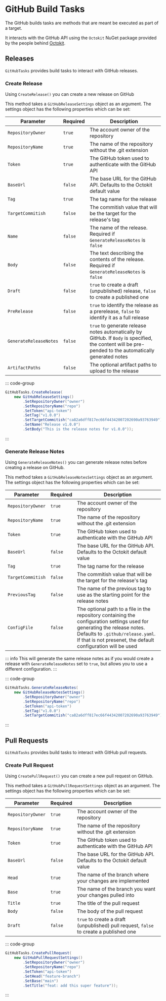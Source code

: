 # GitHub Build Tasks

The GitHub builds tasks are methods that are meant be executed as part of a target.

It interacts with the GitHub API using the `Octokit` NuGet package provided by the people behind
[Octokit].

## Releases

`GitHubTasks` provides build tasks to interact with GitHub releases.

### Create Release

Using `CreateRelease()` you can create a new release on GitHub

This method takes a `GitHubReleaseSettings` object as an argument. The settings object has the following
properties which can be set:

| Parameter              | Required | Description                                                                                                                                           |
|------------------------|----------|-------------------------------------------------------------------------------------------------------------------------------------------------------|
| `RepositoryOwner`      | `true`   | The account owner of the repository                                                                                                                   |
| `RepositoryName`       | `true`   | The name of the repository without the .git extension                                                                                                 |
| `Token`                | `true`   | The GitHub token used to authenticate with the GitHub API                                                                                             |
| `BaseUrl`              | `false`  | The base URL for the GitHub API. Defaults to the Octokit default value                                                                                |
| `Tag`                  | `true`   | The tag name for the release                                                                                                                          |
| `TargetCommitish`      | `false`  | The commitish value that will be the target for the release's tag                                                                                     |
| `Name`                 | `false`  | The name of the release. Required if `GenerateReleaseNotes` is `false`                                                                                |
| `Body`                 | `false`  | The text describing the contents of the release. Required if `GenerateReleaseNotes` is `false`                                                        |
| `Draft`                | `false`  | `true` to create a draft (unpublished) release, `false` to create a published one                                                                     |
| `PreRelease`           | `false`  | `true` to identify the release as a prerelease, `false` to identify it as a full release                                                              |
| `GenerateReleaseNotes` | `false`  | `true` to generate release notes automatically by GitHub. If `Body` is specified, the content will be pre-pended to the automatically generated notes |
| `ArtifactPaths`        | `false`  | The optional artifact paths to upload to the release                                                                                                  |

::: code-group

```csharp [Usage]
GitHubTasks.CreateRelease(
    new GitHubReleaseSettings()
        .SetRepositoryOwner("owner")
        .SetRepositoryName("repo")
        .SetToken("api-token")
        .SetTag("v1.0.0")
        .SetTargetCommitish("ca82a6dff817ec66f44342007202690a93763949")
        .SetName("Release v1.0.0")
        .SetBody("This is the release notes for v1.0.0"));
```

:::

### Generate Release Notes

Using `GenerateReleaseNotes()` you can generate release notes before creating a release on GitHub.

This method takes a `GitHubReleaseNotesSettings` object as an argument. The settings object has the following
properties which can be set:

| Parameter              | Required | Description                                                                                                                                                                                                                    |
|------------------------|----------|--------------------------------------------------------------------------------------------------------------------------------------------------------------------------------------------------------------------------------|
| `RepositoryOwner`      | `true`   | The account owner of the repository                                                                                                                                                                                            |
| `RepositoryName`       | `true`   | The name of the repository without the .git extension                                                                                                                                                                          |
| `Token`                | `true`   | The GitHub token used to authenticate with the GitHub API                                                                                                                                                                      |
| `BaseUrl`              | `false`  | The base URL for the GitHub API. Defaults to the Octokit default value                                                                                                                                                         |
| `Tag`                  | `true`   | The tag name for the release                                                                                                                                                                                                   |
| `TargetCommitish`      | `false`  | The commitish value that will be the target for the release's tag                                                                                                                                                              |
| `PreviousTag`          | `false`  | The name of the previous tag to use as the starting point for the release notes                                                                                                                                                |
| `ConfigFile`           | `false`  | The optional path to a file in the repository containing the configuration settings used for generating the release notes. Defaults to `.github/release.yaml`. If that is not presenet, the default configuration will be used |

::: info
This will generate the same release notes as if you would create a release with `GenerateReleaseNotes`
set to `true`, but allows you to use a different configuration.
:::

::: code-group

```csharp [Usage]
GitHubTasks.GenerateReleaseNotes(
    new GitHubReleaseNotesSettings()
        .SetRepositoryOwner("owner")
        .SetRepositoryName("repo")
        .SetToken("api-token")
        .SetTag("v1.0.0")
        .SetTargetCommitish("ca82a6dff817ec66f44342007202690a93763949");
```

:::

## Pull Requests

`GitHubTasks` provides build tasks to interact with GitHub pull requests.

### Create Pull Request

Using `CreatePullRequest()` you can create a new pull request on GitHub.

This method takes a `GitHubPullRequestSettings` object as an argument. The settings object has the following
properties which can be set:

| Parameter              | Required | Description                                                                            |
|------------------------|----------|----------------------------------------------------------------------------------------|
| `RepositoryOwner`      | `true`   | The account owner of the repository                                                    |
| `RepositoryName`       | `true`   | The name of the repository without the .git extension                                  |
| `Token`                | `true`   | The GitHub token used to authenticate with the GitHub API                              |
| `BaseUrl`              | `false`  | The base URL for the GitHub API. Defaults to the Octokit default value                 |
| `Head`                 | `true`   | The name of the branch where your changes are implemented                              |
| `Base`                 | `true`   | The name of the branch you want your changes pulled into                               |
| `Title`                | `true`   | The title of the pull request                                                          |
| `Body`                 | `false`  | The body of the pull request                                                           |
| `Draft`                | `false`  | `true` to create a draft (unpublished) pull request, `false` to create a published one |

::: code-group

```csharp [Usage]
GitHubTasks.CreatePullRequest(
    new GitHubPullRequestSettings()
        .SetRepositoryOwner("owner")
        .SetRepositoryName("repo")
        .SetToken("api-token")
        .SetHead("feature-branch")
        .SetBase("main")
        .SetTitle("feat: add this super feature"));
```

:::

[Octokit]: https://github.com/octokit/octokit.net
